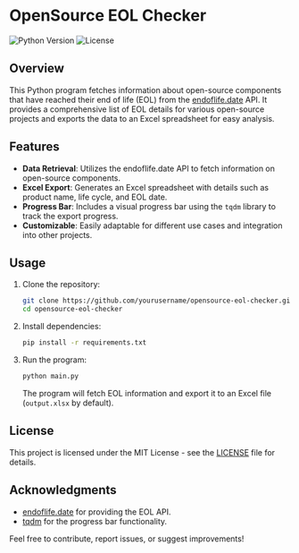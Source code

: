 # OpenSource EOL Checker

![Python Version](https://img.shields.io/badge/python-3.x-blue.svg)
![License](https://img.shields.io/badge/license-MIT-green.svg)

## Overview

This Python program fetches information about open-source components that have reached their end of life (EOL) from the [endoflife.date](https://endoflife.date) API. It provides a comprehensive list of EOL details for various open-source projects and exports the data to an Excel spreadsheet for easy analysis.

## Features

- **Data Retrieval**: Utilizes the endoflife.date API to fetch information on open-source components.
- **Excel Export**: Generates an Excel spreadsheet with details such as product name, life cycle, and EOL date.
- **Progress Bar**: Includes a visual progress bar using the `tqdm` library to track the export progress.
- **Customizable**: Easily adaptable for different use cases and integration into other projects.

## Usage

1. Clone the repository:

   ```bash
   git clone https://github.com/yourusername/opensource-eol-checker.git
   cd opensource-eol-checker
   ```

2. Install dependencies:

   ```bash
   pip install -r requirements.txt
   ```

3. Run the program:

   ```bash
   python main.py
   ```

   The program will fetch EOL information and export it to an Excel file (`output.xlsx` by default).

## License

This project is licensed under the MIT License - see the [LICENSE](LICENSE) file for details.

## Acknowledgments

- [endoflife.date](https://endoflife.date) for providing the EOL API.
- [tqdm](https://github.com/tqdm/tqdm) for the progress bar functionality.

Feel free to contribute, report issues, or suggest improvements!
